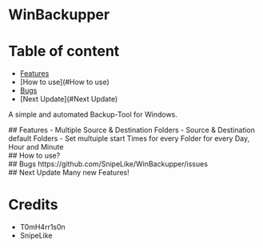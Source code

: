 # WinBackupper

# Table of content
- [Features](#Features)
- [How to use](#How to use)
- [Bugs](#Bugs)
- [Next Update](#Next Update)

A simple and automated Backup-Tool for Windows.


<div id='Features'/>
## Features
- Multiple Source & Destination Folders
- Source & Destination default Folders
- Set multuiple start Times for every Folder for every Day, Hour and Minute

<div id='How to use'/>
## How to use?


<div id='Bugs'/>
## Bugs
https://github.com/SnipeLike/WinBackupper/issues

<div id='Next Update'/>
## Next Update
Many new Features!

# Credits
- T0mH4rr1s0n
- SnipeLike
